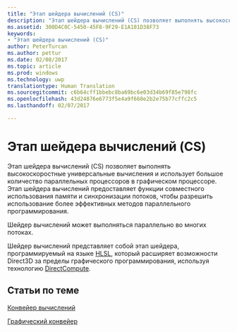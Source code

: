 ```yaml
---
title: "Этап шейдера вычислений (CS)"
description: "Этап шейдера вычислений (CS) позволяет выполнять высокоскоростные универсальные вычисления и использует большое количество параллельных процессоров в графическом процессоре."
ms.assetid: 300D4C0C-5450-45F8-9F29-E1A101D38F73
keywords:
- "Этап шейдера вычислений (CS)"
author: PeterTurcan
ms.author: pettur
ms.date: 02/08/2017
ms.topic: article
ms.prod: windows
ms.technology: uwp
translationtype: Human Translation
ms.sourcegitcommit: c6b64cff1bbebc8ba69bc6e03d34b69f85e798fc
ms.openlocfilehash: 43d24876e6773f5e4a9f660e2b2e75b77cffc2c5
ms.lasthandoff: 02/07/2017

---
```


# <a name="compute-shader-cs-stage"></a>Этап шейдера вычислений (CS)


Этап шейдера вычислений (CS) позволяет выполнять высокоскоростные универсальные вычисления и использует большое количество параллельных процессоров в графическом процессоре. Этап шейдера вычислений предоставляет функции совместного использования памяти и синхронизации потоков, чтобы разрешить использование более эффективных методов параллельного программирования.

Шейдер вычислений может выполняться параллельно во многих потоках.

Шейдер вычислений представляет собой этап шейдера, программируемый на языке [HLSL](https://msdn.microsoft.com/library/windows/desktop/bb509561), который расширяет возможности Direct3D за пределы графического программирования, используя технологию [DirectCompute](http://go.microsoft.com/fwlink/p/?linkid=209544).

## <a name="span-idrelated-topicsspanrelated-topics"></a><span id="related-topics"></span>Статьи по теме


[Конвейер вычислений](compute-pipeline.md)

[Графический конвейер](graphics-pipeline.md)

 

 





